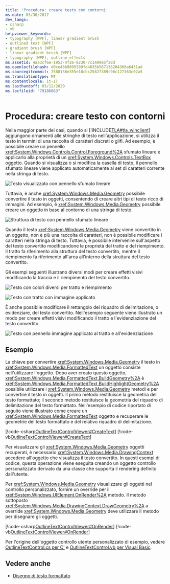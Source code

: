 ```yaml
---
title: 'Procedura: creare testo con contorni'
ms.date: 03/30/2017
dev_langs:
- csharp
- vb
helpviewer_keywords:
- typography [WPF], linear gradient brush
- outlined text [WPF]
- gradient brush [WPF]
- linear gradient brush [WPF]
- typography [WPF], outline effects
ms.assetid: 4aa3cf6e-1953-4f26-8230-7c1409e5f28d
ms.openlocfilehash: d0ce46b9895589fd4635b567136204368a6431ad
ms.sourcegitcommit: 7588136e355e10cbc2582f389c90c127363c02a5
ms.translationtype: MT
ms.contentlocale: it-IT
ms.lasthandoff: 03/12/2020
ms.locfileid: "79186863"
---
```

# <a name="how-to-create-outlined-text"></a>Procedura: creare testo con contorni
Nella maggior parte dei casi, quando si [!INCLUDE[TLA#tla_winclient](../../../../includes/tlasharptla-winclient-md.md)] aggiungono ornamenti alle stringhe di testo nell'applicazione, si utilizza il testo in termini di una raccolta di caratteri discreti o glifi. Ad esempio, è possibile creare un pennello <xref:System.Windows.Controls.Control.Foreground%2A> sfumato lineare e applicarlo alla proprietà di un <xref:System.Windows.Controls.TextBox> oggetto. Quando si visualizza o si modifica la casella di testo, il pennello sfumato lineare viene applicato automaticamente al set di caratteri corrente nella stringa di testo.  
  
 ![Testo visualizzato con pennello sfumato lineare](./media/how-to-create-outlined-text/text-linear-gradient.jpg)
  
 Tuttavia, è anche <xref:System.Windows.Media.Geometry> possibile convertire il testo in oggetti, consentendo di creare altri tipi di testo ricco di immagini. Ad esempio, è <xref:System.Windows.Media.Geometry> possibile creare un oggetto in base al contorno di una stringa di testo.  
  
 ![Struttura di testo con pennello sfumato lineare](./media/how-to-create-outlined-text/text-outline-linear-gradient.jpg)  
  
 Quando il testo <xref:System.Windows.Media.Geometry> viene convertito in un oggetto, non è più una raccolta di caratteri, non è possibile modificare i caratteri nella stringa di testo. Tuttavia, è possibile intervenire sull'aspetto del testo convertito modificandone le proprietà del tratto e del riempimento. Il tratto fa riferimento alla struttura del testo convertito, mentre il riempimento fa riferimento all'area all'interno della struttura del testo convertito.  
  
 Gli esempi seguenti illustrano diversi modi per creare effetti visivi modificando la traccia e il riempimento del testo convertito.  
  
 ![Testo con colori diversi per tratto e riempimento](./media/how-to-create-outlined-text/fill-stroke-text-effect.jpg)  
  
 ![Testo con tratto con immagine applicato](./media/how-to-create-outlined-text/image-brush-application.jpg)
  
 È anche possibile modificare il rettangolo del riquadro di delimitazione, o evidenziare, del testo convertito. Nell'esempio seguente viene illustrato un modo per creare effetti visivi modificando il tratto e l'evidenziazione del testo convertito.  
  
 ![Testo con pennello immagine applicato al tratto e all'evidenziazione](./media/how-to-create-outlined-text/image-brush-text-application.jpg)

## <a name="example"></a>Esempio  
 La chiave per convertire <xref:System.Windows.Media.Geometry> il testo in <xref:System.Windows.Media.FormattedText> un oggetto consiste nell'utilizzare l'oggetto. Dopo aver creato questo oggetto, <xref:System.Windows.Media.FormattedText.BuildGeometry%2A> è <xref:System.Windows.Media.FormattedText.BuildHighlightGeometry%2A> possibile utilizzare i <xref:System.Windows.Media.Geometry> metodi e per convertire il testo in oggetti. Il primo metodo restituisce la geometria del testo formattato; il secondo metodo restituisce la geometria del riquadro di delimitazione del testo formattato. Nell'esempio di codice riportato di seguito viene illustrato come creare un <xref:System.Windows.Media.FormattedText> oggetto e recuperare le geometrie del testo formattato e del relativo riquadro di delimitazione.  
  
 [!code-csharp[OutlineTextControlViewer#CreateText](~/samples/snippets/csharp/VS_Snippets_Wpf/OutlineTextControlViewer/CSharp/OutlineTextControl.cs#createtext)]
 [!code-vb[OutlineTextControlViewer#CreateText](~/samples/snippets/visualbasic/VS_Snippets_Wpf/OutlineTextControlViewer/visualbasic/outlinetextcontrol.vb#createtext)]  
  
 Per visualizzare gli <xref:System.Windows.Media.Geometry> oggetti recuperati, è necessario <xref:System.Windows.Media.DrawingContext> accedere all'oggetto che visualizza il testo convertito. In questi esempi di codice, questa operazione viene eseguita creando un oggetto controllo personalizzato derivato da una classe che supporta il rendering definito dall'utente.  
  
 Per <xref:System.Windows.Media.Geometry> visualizzare gli oggetti nel controllo personalizzato, fornire un override per il <xref:System.Windows.UIElement.OnRender%2A> metodo. Il metodo sottoposto <xref:System.Windows.Media.DrawingContext.DrawGeometry%2A> a override <xref:System.Windows.Media.Geometry> deve utilizzare il metodo per disegnare gli oggetti.  
  
 [!code-csharp[OutlineTextControlViewer#OnRender](~/samples/snippets/csharp/VS_Snippets_Wpf/OutlineTextControlViewer/CSharp/OutlineTextControl.cs#onrender)]
 [!code-vb[OutlineTextControlViewer#OnRender](~/samples/snippets/visualbasic/VS_Snippets_Wpf/OutlineTextControlViewer/visualbasic/outlinetextcontrol.vb#onrender)]  
  
  Per l'origine dell'oggetto controllo utente personalizzato di esempio, vedere [OutlineTextControl.cs per C'](https://github.com/dotnet/samples/blob/master/snippets/csharp/VS_Snippets_Wpf/OutlineTextControlViewer/CSharp/OutlineTextControl.cs) e [OutlineTextControl.vb per Visual Basic](https://github.com/dotnet/samples/blob/master/snippets/visualbasic/VS_Snippets_Wpf/OutlineTextControlViewer/visualbasic/outlinetextcontrol.vb).
  
## <a name="see-also"></a>Vedere anche

- [Disegno di testo formattato](drawing-formatted-text.md)
